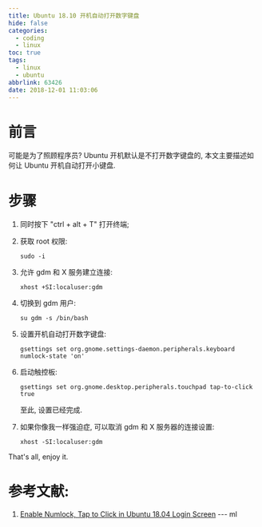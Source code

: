 ```yaml
---
title: Ubuntu 18.10 开机自动打开数字键盘
hide: false
categories:
  - coding
  - linux
toc: true
tags:
  - linux
  - ubuntu
abbrlink: 63426
date: 2018-12-01 11:03:06
---
```


# 前言

可能是为了照顾程序员? Ubuntu 开机默认是不打开数字键盘的, 本文主要描述如何让 Ubuntu 开机自动打开小键盘. 

# 步骤

1. 同时按下 "ctrl + alt + T" 打开终端;

2. 获取 root 权限:

   ```shell
   sudo -i
   ```

3. 允许 gdm 和 X 服务建立连接: 

   ```shell
   xhost +SI:localuser:gdm
   ```

   <!-- more -->

4. 切换到 gdm 用户: 

   ```shell
   su gdm -s /bin/bash
   ```

5. 设置开机自动打开数字键盘: 

   ```shell
   gsettings set org.gnome.settings-daemon.peripherals.keyboard numlock-state 'on'
   ```

6. 启动触控板: 

   ```shell
   gsettings set org.gnome.desktop.peripherals.touchpad tap-to-click true
   ```

   至此, 设置已经完成. 

7. 如果你像我一样强迫症, 可以取消 gdm 和 X 服务器的连接设置: 

   ```shell
   xhost -SI:localuser:gdm
   ```

That's all, enjoy it.

# 参考文献: 

1. [Enable Numlock, Tap to Click in Ubuntu 18.04 Login Screen](http://tipsonubuntu.com/2018/06/17/enable-numlock-tap-click-ubuntu-18-04-login-screen/)   ---   ml
